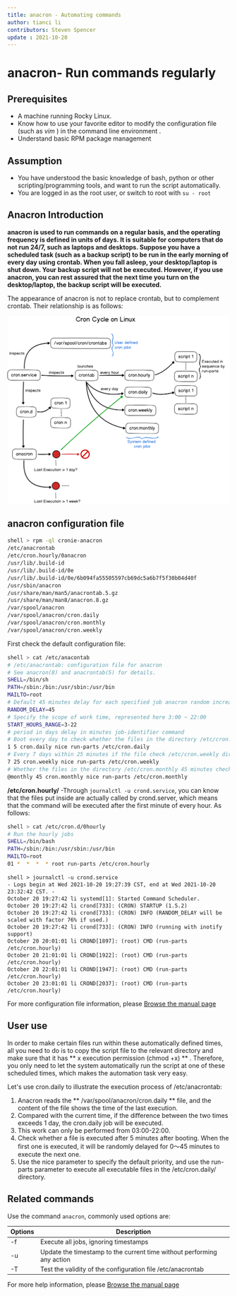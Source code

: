 ```yaml
---
title: anacron - Automating commands
author: tianci li
contributors: Steven Spencer
update : 2021-10-20
---
```


#  anacron- Run commands regularly

##  Prerequisites

* A machine running Rocky Linux.
* Know how to use your favorite editor to modify the configuration file (such as *vim* ) in the command line environment .
* Understand basic RPM package management

##  Assumption

* You have understood the basic knowledge of bash, python or other scripting/programming tools, and want to run the script automatically.
* You are logged in as the root user, or switch to root with `su - root`

##  Anacron Introduction

**anacron is used to run commands on a regular basis, and the operating frequency is defined in units of days. It is suitable for computers that do not run 24/7, such as laptops and desktops. Suppose you have a scheduled task (such as a backup script) to be run in the early morning of every day using crontab. When you fall asleep, your desktop/laptop is shut down. Your backup script will not be executed. However, if you use anacron, you can rest assured that the next time you turn on the desktop/laptop, the backup script will be executed.**

The appearance of anacron is not to replace crontab, but to complement crontab. Their relationship is as follows:

![ Relations ](../images/anacron_01.png)

##  anacron configuration file

```bash
shell > rpm -ql cronie-anacron
/etc/anacrontab
/etc/cron.hourly/0anacron
/usr/lib/.build-id
/usr/lib/.build-id/0e
/usr/lib/.build-id/0e/6b094fa55505597cb69dc5a6b7f5f30b04d40f
/usr/sbin/anacron
/usr/share/man/man5/anacrontab.5.gz
/usr/share/man/man8/anacron.8.gz
/var/spool/anacron
/var/spool/anacron/cron.daily
/var/spool/anacron/cron.monthly
/var/spool/anacron/cron.weekly
```

First check the default configuration file:
```bash
shell > cat /etc/anacontab
# /etc/anacrontab: configuration file for anacron
# See anacron(8) and anacrontab(5) for details.
SHELL=/bin/sh
PATH=/sbin:/bin:/usr/sbin:/usr/bin
MAILTO=root
# Default 45 minutes delay for each specified job anacron random increase 0-45 minutes.
RANDOM_DELAY=45
# Specify the scope of work time, represented here 3:00 ~ 22:00
START_HOURS_RANGE=3-22
# period in days delay in minutes job-identifier command
# Boot every day to check whether the files in the directory /etc/cron.daily be executed in 5 minutes, if not executed today, then to the next
1 5 cron.daily nice run-parts /etc/cron.daily
# Every 7 days within 25 minutes if the file check /etc/cron.weekly directory is executed after boot, if not executed within a week, it will be executed next
7 25 cron.weekly nice run-parts /etc/cron.weekly
# Whether the files in the directory /etc/cron.monthly 45 minutes checking is performed after every start for a month
@monthly 45 cron.monthly nice run-parts /etc/cron.monthly
```

**/etc/cron.hourly/** -Through `journalctl -u crond.service`, you can know that the files put inside are actually called by crond.server, which means that the command will be executed after the first minute of every hour. As follows:

```bash
shell > cat /etc/cron.d/0hourly
# Run the hourly jobs
SHELL=/bin/bash
PATH=/sbin:/bin:/usr/sbin:/usr/bin
MAILTO=root
01 *  *  *  * root run-parts /etc/cron.hourly
```
```
shell > journalctl -u crond.service
- Logs begin at Wed 2021-10-20 19:27:39 CST, end at Wed 2021-10-20 23:32:42 CST. -
October 20 19:27:42 li systemd[1]: Started Command Scheduler.
October 20 19:27:42 li crond[733]: (CRON) STARTUP (1.5.2)
October 20 19:27:42 li crond[733]: (CRON) INFO (RANDOM_DELAY will be scaled with factor 76% if used.)
October 20 19:27:42 li crond[733]: (CRON) INFO (running with inotify support)
October 20 20:01:01 li CROND[1897]: (root) CMD (run-parts /etc/cron.hourly)
October 20 21:01:01 li CROND[1922]: (root) CMD (run-parts /etc/cron.hourly)
October 20 22:01:01 li CROND[1947]: (root) CMD (run-parts /etc/cron.hourly)
October 20 23:01:01 li CROND[2037]: (root) CMD (run-parts /etc/cron.hourly)

```

For more configuration file information, please [Browse the manual page](https://man7.org/linux/man-pages/man5/anacrontab.5.html)

## User use

In order to make certain files run within these automatically defined times, all you need to do is to copy the script file to the relevant directory and make sure that it has ** x execution permission (chmod +x) ** . Therefore, you only need to let the system automatically run the script at one of these scheduled times, which makes the automation task very easy.

Let's use cron.daily to illustrate the execution process of /etc/anacrontab:

1. Anacron reads the ** /var/spool/anacron/cron.daily ** file, and the content of the file shows the time of the last execution.
2. Compared with the current time, if the difference between the two times exceeds 1 day, the cron.daily job will be executed.
3. This work can only be performed from 03:00-22:00.
4. Check whether a file is executed after 5 minutes after booting. When the first one is executed, it will be randomly delayed for 0～45 minutes to execute the next one.
5. Use the nice parameter to specify the default priority, and use the run-parts parameter to execute all executable files in the /etc/cron.daily/ directory.

## Related commands

Use the command `anacron`, commonly used options are:

| Options | Description |
| --- | --- |
| -f | Execute all jobs, ignoring timestamps |
| -u | Update the timestamp to the current time without performing any action |
| -T | Test the validity of the configuration file /etc/anacrontab |

For more help information, please [Browse the manual page](https://man7.org/linux/man-pages/man8/anacron.8.html)
